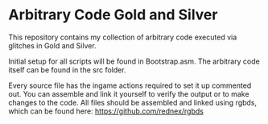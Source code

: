 # Arbitrary Code Gold and Silver
This repository contains my collection of arbitrary code executed via glitches in Gold and Silver.

Initial setup for all scripts will be found in Bootstrap.asm. The arbitrary code itself can be found in the src folder.

Every source file has the ingame actions required to set it up commented out. You can assemble and link it yourself to verify the output or to make changes to the code. All files should be assembled and linked using rgbds, which can be found here:
https://github.com/rednex/rgbds